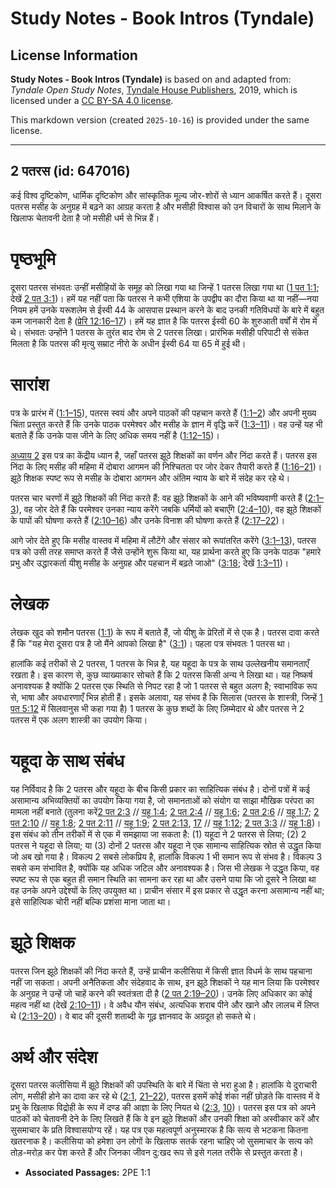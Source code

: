 # Study Notes - Book Intros (Tyndale)

## License Information

**Study Notes - Book Intros (Tyndale)** is based on and adapted from: _Tyndale Open Study Notes_, [Tyndale House Publishers](https://tyndaleopenresources.com/), 2019, which is licensed under a [CC BY-SA 4.0 license](https://creativecommons.org/licenses/by-sa/4.0/legalcode.en).

This markdown version (created `2025-10-16`) is provided under the same license.



--------------------------------

## 2 पतरस (id: 647016)

कई विश्व दृष्टिकोण, धार्मिक दृष्टिकोण और सांस्कृतिक मूल्य जोर\-शोरों से ध्यान आकर्षित करते हैं। दूसरा पतरस मसीह के अनुग्रह में बढ़ने का आग्रह करता है और मसीही विश्वास को उन विचारों के साथ मिलाने के खिलाफ चेतावनी देता है जो मसीही धर्म से भिन्न हैं।

पृष्ठभूमि
=========

दूसरा पतरस संभवतः उन्हीं मसीहियों के समूह को लिखा गया था जिन्हें 1 पतरस लिखा गया था ([1 पत 1:1](https://ref.ly/1Pet1:1); देखें [2 पत 3:1](https://ref.ly/2Pet3:1))। हमें यह नहीं पता कि पतरस ने कभी एशिया के उपद्वीप का दौरा किया था या नहीं—नया नियम हमें उनके यरूशलेम से ईस्वी 44 के आसपास प्रस्थान करने के बाद उनकी गतिविधयों के बारे में बहुत कम जानकारी देता है ([प्रेरि 12:16–17](https://ref.ly/Acts12:16-Acts12:17))। हमें यह ज्ञात है कि पतरस ईस्वी 60 के शुरुआती वर्षों में रोम में थे। संभवतः उन्होंने 1 पतरस के तुरंत बाद रोम से 2 पतरस लिखा। प्रारंभिक मसीही परिपाटी से संकेत मिलता है कि पतरस की मृत्यु सम्राट नीरो के अधीन ईस्वी 64 या 65 में हुई थी।

सारांश
======

पत्र के प्रारंभ में ([1:1–15](https://ref.ly/2Pet1:1-2Pet1:15)), पतरस स्वयं और अपने पाठकों की पहचान करते हैं ([1:1–2](https://ref.ly/2Pet1:1-2Pet1:2)) और अपनी मुख्य चिंता प्रस्तुत करते हैं कि उनके पाठक परमेश्वर और मसीह के ज्ञान में वृद्धि करें ([1:3–11](https://ref.ly/2Pet1:3-2Pet1:11))। वह उन्हें यह भी बताते हैं कि उनके पास जीने के लिए अधिक समय नहीं है ([1:12–15](https://ref.ly/2Pet1:12-2Pet1:15))।

[अध्याय 2](https://ref.ly/2Pet2:1-2Pet2:22) इस पत्र का केंद्रीय ध्यान है, जहाँ पतरस झूठे शिक्षकों का वर्णन और निंदा करते हैं। पतरस इस निंदा के लिए मसीह की महिमा में दोबारा आगमन की निश्चितता पर जोर देकर तैयारी करते हैं ([1:16–21](https://ref.ly/2Pet1:16-2Pet1:21))। झूठे शिक्षक स्पष्ट रूप से मसीह के दोबारा आगमन और अंतिम न्याय के बारे में संदेह कर रहे थे।

पतरस चार चरणों में झूठे शिक्षकों की निंदा करते हैं: वह झूठे शिक्षकों के आने की भविष्यवाणी करते हैं ([2:1–3](https://ref.ly/2Pet2:1-2Pet2:3)), वह जोर देते हैं कि परमेश्वर उनका न्याय करेंगे जबकि धर्मियों को बचाएँगे ([2:4–10](https://ref.ly/2Pet2:4-2Pet2:10)), वह झूठे शिक्षकों के पापों की घोषणा करते हैं ([2:10–16](https://ref.ly/2Pet2:10-2Pet2:16)) और उनके विनाश की घोषणा करते हैं ([2:17–22](https://ref.ly/2Pet2:17-2Pet2:22))।

आगे जोर देते हुए कि मसीह वास्तव में महिमा में लौटेंगे और संसार को रूपांतरित करेंगे ([3:1–13](https://ref.ly/2Pet3:1-2Pet3:13)), पतरस पत्र को उसी तरह समाप्त करते हैं जैसे उन्होंने शुरू किया था, यह प्रार्थना करते हुए कि उनके पाठक "हमारे प्रभु और उद्धारकर्ता यीशु मसीह के अनुग्रह और पहचान में बढ़ते जाओ" ([3:18](https://ref.ly/2Pet3:18); देखें [1:3–11](https://ref.ly/2Pet1:3-2Pet1:11))।

लेखक
====

लेखक खुद को शमौन पतरस ([1:1](https://ref.ly/2Pet1:1)) के रूप में बताते हैं, जो यीशु के प्रेरितों में से एक है। पतरस दावा करते हैं कि "यह मेरा दूसरा पत्र है जो मैंने आपको लिखा है" ([3:1](https://ref.ly/2Pet3:1))। पहला पत्र संभवतः 1 पतरस था।

हालांकि कई तरीकों से 2 पतरस, 1 पतरस के भिन्न है, यह यहूदा के पत्र के साथ उल्लेखनीय समानताएँ रखता है। इस कारण से, कुछ व्याख्याकार सोचते हैं कि 2 पतरस किसी अन्य ने लिखा था। यह निष्कर्ष अनावश्यक है क्योंकि 2 पतरस एक स्थिति से निपट रहा है जो 1 पतरस से बहुत अलग है; स्वाभाविक रूप से, भाषा और अवधारणाएँ भिन्न होती हैं। इसके अलावा, यह संभव है कि सिलास (पतरस के शास्त्री, जिन्हें [1 पत 5:12](https://ref.ly/1Pet5:12) में सिलवानुस भी कहा गया है) 1 पतरस के कुछ शब्दों के लिए ज़िम्मेदार थे और पतरस ने 2 पतरस में एक अलग शास्त्री का उपयोग किया।

यहूदा के साथ संबंध
==================

यह निर्विवाद है कि 2 पतरस और यहूदा के बीच किसी प्रकार का साहित्यिक संबंध है। दोनों पत्रों में कई असामान्य अभिव्यक्तियों का उपयोग किया गया है, जो समानताओं को संयोग या साझा मौखिक परंपरा का मामला नहीं बनाते (तुलना करें[2 पत 2:3](https://ref.ly/2Pet2:3) // [यहू 1:4](https://ref.ly/Jude1:4); [2 पत 2:4](https://ref.ly/2Pet2:4) // [यहू 1:6](https://ref.ly/Jude1:6); [2 पत 2:6](https://ref.ly/2Pet2:6) // [यहू 1:7](https://ref.ly/Jude1:7); [2 पत 2:10](https://ref.ly/2Pet2:10) // [यहू 1:8](https://ref.ly/Jude1:8); [2 पत 2:11](https://ref.ly/2Pet2:11) // [यहू 1:9](https://ref.ly/Jude1:9); [2 पत 2:13](https://ref.ly/2Pet2:13), [17](https://ref.ly/2Pet2:17) // [यहू 1:12](https://ref.ly/Jude1:12); [2 पत 3:3](https://ref.ly/2Pet3:3) // [यहू 1:8](https://ref.ly/Jude1:8))। इस संबंध को तीन तरीकों में से एक में समझाया जा सकता है: (1\) यहूदा ने 2 पतरस से लिया; (2\) 2 पतरस ने यहूदा से लिया; या (3\) दोनों 2 पतरस और यहूदा ने एक सामान्य साहित्यिक स्रोत से उद्धृत किया जो अब खो गया है। विकल्प 2 सबसे लोकप्रिय है, हालांकि विकल्प 1 भी समान रूप से संभव है। विकल्प 3 सबसे कम संभावित है, क्योंकि यह अधिक जटिल और अनावश्यक है। जिस भी लेखक ने उद्धृत किया, वह स्पष्ट रूप से एक बहुत ही समान स्थिति का सामना कर रहा था और उसने पाया कि जो दूसरे ने लिखा था वह उनके अपने उद्देश्यों के लिए उपयुक्त था। प्राचीन संसार में इस प्रकार से उद्धृत करना असामान्य नहीं था; इसे साहित्यिक चोरी नहीं बल्कि प्रशंसा माना जाता था।

झूठे शिक्षक
===========

पतरस जिन झूठे शिक्षकों की निंदा करते हैं, उन्हें प्राचीन कलीसिया में किसी ज्ञात विधर्म के साथ पहचाना नहीं जा सकता। अपनी अनैतिकता और संदेहवाद के साथ, इन झूठे शिक्षकों ने यह मान लिया कि परमेश्वर के अनुग्रह ने उन्हें जो चाहें करने की स्वतंत्रता दी है ([2 पत 2:19–20](https://ref.ly/2Pet2:19-2Pet2:20))। उनके लिए अधिकार का कोई महत्व नहीं था (देखें [2:10–11](https://ref.ly/2Pet2:10-2Pet2:11))। वे अवैध यौन संबंध, अत्यधिक शराब पीने और खाने और लालच में लिप्त थे ([2:13–20](https://ref.ly/2Pet2:13-2Pet2:20))। वे बाद की दूसरी शताब्दी के गूढ़ ज्ञानवाद के अग्रदूत हो सकते थे।

अर्थ और संदेश
=============

दूसरा पतरस कलीसिया में झूठे शिक्षकों की उपस्थिति के बारे में चिंता से भरा हुआ है। हालांकि ये दुराचारी लोग, मसीही होने का दावा कर रहे थे ([2:1](https://ref.ly/2Pet2:1), [21–22](https://ref.ly/2Pet2:21-2Pet2:22)), पतरस इसमें कोई शंका नहीं छोड़ते कि वास्तव में वे प्रभु के खिलाफ विद्रोही के रूप में दण्ड की आज्ञा के लिए नियत थे ([2:3](https://ref.ly/2Pet2:3), [10](https://ref.ly/2Pet2:10))। पतरस इस पत्र को अपने पाठकों को चेतावनी देने के लिए लिखते हैं कि वे इन झूठे शिक्षकों और उनकी शिक्षा को अस्वीकार करें और सुसमाचार के प्रति विश्वासयोग्य रहें। यह पत्र एक महत्वपूर्ण अनुस्मारक है कि सत्य से भटकना कितना खतरनाक है। कलीसिया को हमेशा उन लोगों के खिलाफ सतर्क रहना चाहिए जो सुसमाचार के सत्य को तोड़\-मरोड़ कर पेश करते हैं और जिनका जीवन दु:खद रूप से इसे गलत तरीके से प्रस्तुत करता है।

* **Associated Passages:** 2PE 1:1

